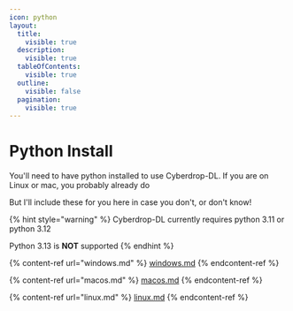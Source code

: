 ```yaml
---
icon: python
layout:
  title:
    visible: true
  description:
    visible: true
  tableOfContents:
    visible: true
  outline:
    visible: false
  pagination:
    visible: true
---
```


# Python Install

You'll need to have python installed to use Cyberdrop-DL. If you are on Linux or mac, you probably already do

But I'll include these for you here in case you don't, or don't know!

{% hint style="warning" %}
Cyberdrop-DL currently requires python 3.11 or python 3.12

Python 3.13 is **NOT** supported
{% endhint %}

{% content-ref url="windows.md" %}
[windows.md](windows.md)
{% endcontent-ref %}

{% content-ref url="macos.md" %}
[macos.md](macos.md)
{% endcontent-ref %}

{% content-ref url="linux.md" %}
[linux.md](linux.md)
{% endcontent-ref %}
